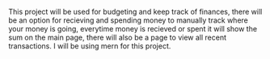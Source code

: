 This project will be used for budgeting and keep track of finances, there will be an option for recieving and spending money to manually track where your money is going, everytime money is recieved or spent it will show the sum on the main page, there will also be a page to view all recent transactions. I will be using mern for this project.
